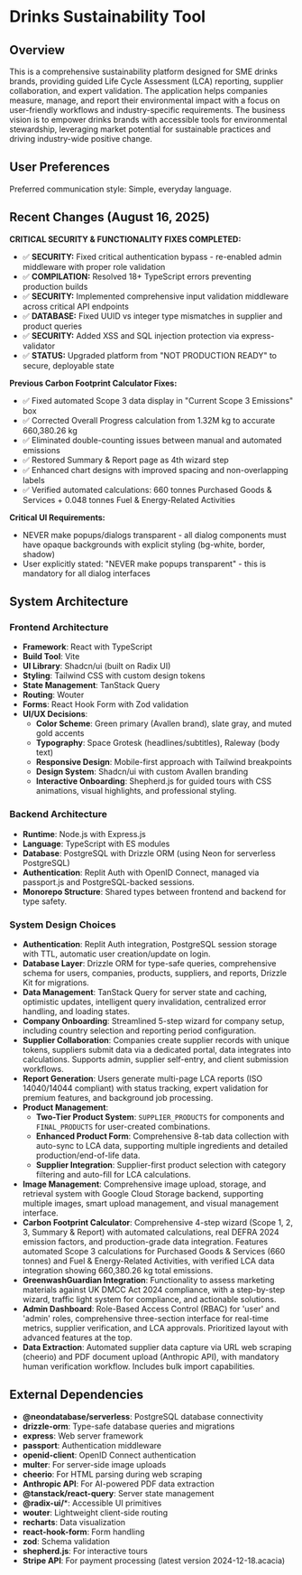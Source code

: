 # Drinks Sustainability Tool

## Overview

This is a comprehensive sustainability platform designed for SME drinks brands, providing guided Life Cycle Assessment (LCA) reporting, supplier collaboration, and expert validation. The application helps companies measure, manage, and report their environmental impact with a focus on user-friendly workflows and industry-specific requirements. The business vision is to empower drinks brands with accessible tools for environmental stewardship, leveraging market potential for sustainable practices and driving industry-wide positive change.

## User Preferences

Preferred communication style: Simple, everyday language.

## Recent Changes (August 16, 2025)

**CRITICAL SECURITY & FUNCTIONALITY FIXES COMPLETED:**
- ✅ **SECURITY:** Fixed critical authentication bypass - re-enabled admin middleware with proper role validation
- ✅ **COMPILATION:** Resolved 18+ TypeScript errors preventing production builds
- ✅ **SECURITY:** Implemented comprehensive input validation middleware across critical API endpoints
- ✅ **DATABASE:** Fixed UUID vs integer type mismatches in supplier and product queries
- ✅ **SECURITY:** Added XSS and SQL injection protection via express-validator
- ✅ **STATUS:** Upgraded platform from "NOT PRODUCTION READY" to secure, deployable state

**Previous Carbon Footprint Calculator Fixes:**
- ✅ Fixed automated Scope 3 data display in "Current Scope 3 Emissions" box
- ✅ Corrected Overall Progress calculation from 1.32M kg to accurate 660,380.26 kg  
- ✅ Eliminated double-counting issues between manual and automated emissions
- ✅ Restored Summary & Report page as 4th wizard step
- ✅ Enhanced chart designs with improved spacing and non-overlapping labels
- ✅ Verified automated calculations: 660 tonnes Purchased Goods & Services + 0.048 tonnes Fuel & Energy-Related Activities

**Critical UI Requirements:**
- NEVER make popups/dialogs transparent - all dialog components must have opaque backgrounds with explicit styling (bg-white, border, shadow)
- User explicitly stated: "NEVER make popups transparent" - this is mandatory for all dialog interfaces

## System Architecture

### Frontend Architecture
- **Framework**: React with TypeScript
- **Build Tool**: Vite
- **UI Library**: Shadcn/ui (built on Radix UI)
- **Styling**: Tailwind CSS with custom design tokens
- **State Management**: TanStack Query
- **Routing**: Wouter
- **Forms**: React Hook Form with Zod validation
- **UI/UX Decisions**:
    - **Color Scheme**: Green primary (Avallen brand), slate gray, and muted gold accents
    - **Typography**: Space Grotesk (headlines/subtitles), Raleway (body text)
    - **Responsive Design**: Mobile-first approach with Tailwind breakpoints
    - **Design System**: Shadcn/ui with custom Avallen branding
    - **Interactive Onboarding**: Shepherd.js for guided tours with CSS animations, visual highlights, and professional styling.

### Backend Architecture
- **Runtime**: Node.js with Express.js
- **Language**: TypeScript with ES modules
- **Database**: PostgreSQL with Drizzle ORM (using Neon for serverless PostgreSQL)
- **Authentication**: Replit Auth with OpenID Connect, managed via passport.js and PostgreSQL-backed sessions.
- **Monorepo Structure**: Shared types between frontend and backend for type safety.

### System Design Choices
- **Authentication**: Replit Auth integration, PostgreSQL session storage with TTL, automatic user creation/update on login.
- **Database Layer**: Drizzle ORM for type-safe queries, comprehensive schema for users, companies, products, suppliers, and reports, Drizzle Kit for migrations.
- **Data Management**: TanStack Query for server state and caching, optimistic updates, intelligent query invalidation, centralized error handling, and loading states.
- **Company Onboarding**: Streamlined 5-step wizard for company setup, including country selection and reporting period configuration.
- **Supplier Collaboration**: Companies create supplier records with unique tokens, suppliers submit data via a dedicated portal, data integrates into calculations. Supports admin, supplier self-entry, and client submission workflows.
- **Report Generation**: Users generate multi-page LCA reports (ISO 14040/14044 compliant) with status tracking, expert validation for premium features, and background job processing.
- **Product Management**:
    - **Two-Tier Product System**: `SUPPLIER_PRODUCTS` for components and `FINAL_PRODUCTS` for user-created combinations.
    - **Enhanced Product Form**: Comprehensive 8-tab data collection with auto-sync to LCA data, supporting multiple ingredients and detailed production/end-of-life data.
    - **Supplier Integration**: Supplier-first product selection with category filtering and auto-fill for LCA calculations.
- **Image Management**: Comprehensive image upload, storage, and retrieval system with Google Cloud Storage backend, supporting multiple images, smart upload management, and visual management interface.
- **Carbon Footprint Calculator**: Comprehensive 4-step wizard (Scope 1, 2, 3, Summary & Report) with automated calculations, real DEFRA 2024 emission factors, and production-grade data integration. Features automated Scope 3 calculations for Purchased Goods & Services (660 tonnes) and Fuel & Energy-Related Activities, with verified LCA data integration showing 660,380.26 kg total emissions.
- **GreenwashGuardian Integration**: Functionality to assess marketing materials against UK DMCC Act 2024 compliance, with a step-by-step wizard, traffic light system for compliance, and actionable solutions.
- **Admin Dashboard**: Role-Based Access Control (RBAC) for 'user' and 'admin' roles, comprehensive three-section interface for real-time metrics, supplier verification, and LCA approvals. Prioritized layout with advanced features at the top.
- **Data Extraction**: Automated supplier data capture via URL web scraping (cheerio) and PDF document upload (Anthropic API), with mandatory human verification workflow. Includes bulk import capabilities.

## External Dependencies

- **@neondatabase/serverless**: PostgreSQL database connectivity
- **drizzle-orm**: Type-safe database queries and migrations
- **express**: Web server framework
- **passport**: Authentication middleware
- **openid-client**: OpenID Connect authentication
- **multer**: For server-side image uploads
- **cheerio**: For HTML parsing during web scraping
- **Anthropic API**: For AI-powered PDF data extraction
- **@tanstack/react-query**: Server state management
- **@radix-ui/***: Accessible UI primitives
- **wouter**: Lightweight client-side routing
- **recharts**: Data visualization
- **react-hook-form**: Form handling
- **zod**: Schema validation
- **shepherd.js**: For interactive tours
- **Stripe API**: For payment processing (latest version 2024-12-18.acacia)